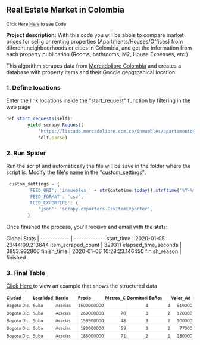 ## Real Estate Market in Colombia

<p style="font-size:12px">Click Here <a href="https://github.com/andjimbon/Mercadolibre-Property-Scrapy-Project/blob/master/Meli%20Property/property_meli.py">Here</a> to see Code</p>

**Project description:** With this code you will be abble to compare market prices for sellig or renting properties (Apartments/Houses/Offices) from diferent neighboorhoods or cities in Colombia, and get the information from each property publication (Rooms, bathrooms, M2, House Expenses, etc.)

This algorithm scrapes data from [Mercadolibre Colombia](https://www.mercadolibre.com.co/inmuebles) and creates a database with property items and their Google geogrpahical location.


### 1. Define locations

Enter the link locations inside the "start_request" function by filtering in the web page 

```javascript
def start_requests(self):
        yield scrapy.Request(
            'https://listado.mercadolibre.com.co/inmuebles/apartamentos/venta/bogota-dc/suba/acacias/_DisplayType_LF',
            self.parse)
```

### 2. Run Spider

Run the script and automatically the file will be save in the folder where the script is. Modify the file's name in the "custom_settings":

```javascript
 custom_settings = {
        'FEED_URI': 'inmuebles_' + str(datetime.today().strftime('%Y-%m-%d')) + '.csv',
        'FEED_FORMAT': 'csv',
        'FEED_EXPORTERS': {
            'json': 'scrapy.exporters.CsvItemExporter',
        }
```
Once finished the process, you'll receive and email with the stats:

Global Stats | 
------------ | -------------
start_time | 2020-01-05 23:44:09.213644
item_scraped_count | 329311
elapsed_time_seconds | 3853.932806
finish_time | 2020-01-06 10:28:23.146450
finish_reason | finished


### 3. Final Table

[Click Here ](https://www.dropbox.com/s/83q7mc0n3eodb1n/Base_Datos_ejemplo.xlsx?dl=0)to view an example that shows the structured data

<img src="images/Table.PNG?raw=true"/>

